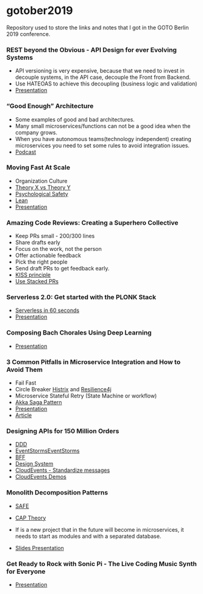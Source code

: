 # gotober2019
Repository used to store the links and notes that I got in the GOTO Berlin 2019 conference.

### REST beyond the Obvious - API Design for ever Evolving Systems

- API versioning is very expensive, because that we need to invest in decouple systems, in the API case, decouple the Front from Backend.
- Use HATEOAS to achieve this decoupling (business logic and validation)
- [Presentation](https://www.youtube.com/watch?v=mQkf85S9UoQ) 

### “Good Enough” Architecture

- Some examples of good and bad architectures.
- Many small microservices/functions can not be a good idea when the company grows.
- When you have autonomous teams(technology independent) creating microservices you need to set some rules to avoid integration issues.  
- [Podcast](https://www.case-podcast.org/4-software-architecture/transcript)

### Moving Fast At Scale

- Organization Culture 
- [Theory X vs Theory Y](https://en.wikipedia.org/wiki/Theory_X_and_Theory_Y)
- [Psychological Safety](https://www.infoq.com/articles/psychological-safety-models-experiences/?itm_source=articles_about_Psychological-Safety&itm_medium=link&itm_campaign=Psychological-Safety) 
- [Lean](https://en.wikipedia.org/wiki/Lean_software_development)
- [Presentation](https://www.youtube.com/watch?v=t-sIaw4kHqI) 

### Amazing Code Reviews: Creating a Superhero Collective

- Keep PRs small - 200/300 lines
- Share drafts early
- Focus on the work, not the person
- Offer actionable feedback
- Pick the right people
- Send draft PRs to get feedback early.
- [KISS principle](https://www.interaction-design.org/literature/article/kiss-keep-it-simple-stupid-a-design-principle)
- [Use Stacked PRs](https://graysonkoonce.com/stacked-pull-requests-keeping-github-diffs-small/)

### Serverless 2.0: Get started with the PLONK Stack

- [Serverless in 60 seconds](https://skillsmatter.com/skillscasts/10813-faas-and-furious-0-to-serverless-in-60-seconds-anywhere)
- [Presentation](https://blog.alexellis.io/getting-started-with-the-plonk-stack-and-serverless/)

### Composing Bach Chorales Using Deep Learning

- [Presentation](https://www.youtube.com/watch?v=yu3DZuxxV7c)

### 3 Common Pitfalls in Microservice Integration and How to Avoid Them

- Fail Fast
- Circle Breaker [Histrix](https://github.com/Netflix/Hystrix) and [Resilience4j](https://github.com/resilience4j/resilience4j)
- Microservice Stateful Retry (State Machine or workflow)
- [Akka Saga Pattern](https://blog.knoldus.com/microservices-and-the-saga-pattern/)
- [Presentation](https://www.youtube.com/watch?v=JugjRg0-pnE)
- [Article](https://www.infoworld.com/article/3254777/3-common-pitfalls-of-microservices-integrationand-how-to-avoid-them.html)

### Designing APIs for 150 Million Orders

- [DDD](https://en.wikipedia.org/wiki/Domain-driven_design)
- [EventStorms](https://techbeacon.com/devops/introduction-event-storming-easy-way-achieve-domain-driven-design)[EventStorms](https://techbeacon.com/devops/introduction-event-storming-easy-way-achieve-domain-driven-design)
- [BFF](https://samnewman.io/patterns/architectural/bff/)
- [Design System](https://www.learnstorybook.com/design-systems-for-developers/)
- [CloudEvents - Standardize messages](https://cloudevents.io/)
- [CloudEvents Demos](https://github.com/cloudevents/spec/blob/master/community/demos.md)

### Monolith Decomposition Patterns

- [SAFE](https://www.scaledagileframework.com/)
- [CAP Theory](https://dzone.com/articles/cap-theorem)
- If is a new project that in the future will become in microservices, it needs to start as modules and with a separated database.

- [Slides Presentation](files/monolith_decompositon_patterns.pdf)    

### Get Ready to Rock with Sonic Pi - The Live Coding Music Synth for Everyone

- [Presentation](https://www.youtube.com/watch?v=OLLwG_SN8oo)

